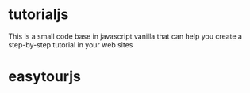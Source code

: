 # tutorialjs

This is a small code base in javascript vanilla that can help you create a step-by-step tutorial in your web sites
# easytourjs
